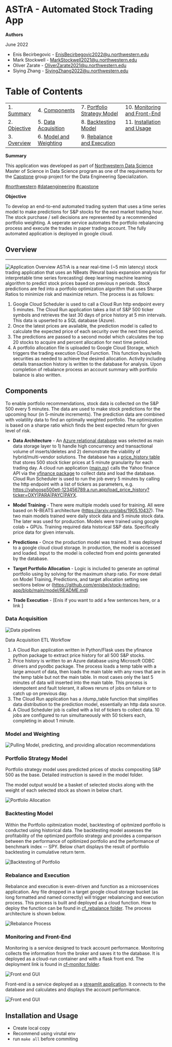 # ASTrA - Automated Stock Trading App

**Authors**

June 2022

- Enis Becirbegovic - EnisBecirbegovic2022@u.northwestern.edu
- Mark Stockwell - MarkStockwell2021@u.northwestern.edu
- Oliver Zarate - OliverZarate2021@u.northwestern.edu
- Siying Zhang - SiyingZhang2022@u.northwestern.edu


# Table of Contents

|             |             |             |             |
| ----------- | ----------- | ----------- | ----------- |
| 1. [Summary](#summary)         | 4. [Components](#components) | 7. [Portfolio Strategy Model](#portfolio)   |  10. [Monitoring and Front-End](#monitoring)  | 
| 2. [Objective](#objective)     | 5. [Data Acquisition](#data_acquisition)   |  8. [Backtesting Model](#backtesting) |  11. [Installation and Usage](#installation) | 
| 3. [Overview](#overview)        | 6. [Model and Weighting](#model)         |  9. [Rebalance and Execution ](#rebalance) | |


**Summary** <a name="summary"></a>

This application was developed as part of [Northwestern Data Science](https://sps.northwestern.edu/masters/data-science/curriculum-specializations.php) Master of Science in Data Science program as one of the requirements for the
[Capstone](https://sps.northwestern.edu/masters/data-science/thesis-capstone.php) group project for the Data Engineering Specialization.

[#northwestern](https://www.linkedin.com/search/results/all/?keywords=%23northwestern) 
[#dataengineering](https://www.linkedin.com/search/results/all/?keywords=%23dataengineering%20northwestern%20university) 
[#capstone](https://www.linkedin.com/search/results/all/?keywords=%23capstone%20northwestern%20university)

**Objective** <a name="objective"></a>

To develop an end-to-end automated trading system that uses a time series model to make predictions for S&P stocks for the next market trading hour. The stock purchase / sell decisions are represented by a recommended portfolio weighting. A seperate service automates the portfolio rebalancing process and execute the trades in paper trading account. The fully automated application is deployed in google cloud. 

## Overview <a name="overview"></a>
------

<img src="./images/overview.png" alt="Application Overview"> 
ASTrA is a near real-time (~5 min latency) stock trading application that uses an NBeats (Neural basis expansion analysis for interpretable time series forecasting) deep learning machine learning algorithm to predict stock prices based on previous n periods. Stock predictions are fed into a portfolio optimization algorithm that uses Sharpe Ratios to minimize risk and maximize return. The process is as follows:

1. Google Cloud Scheduler is used to call a Cloud Run http endpoint every 5 minutes. The Cloud Run application takes a list of S&P 500 ticker symbols and retrieves the last 30 days of price history at 5 min intervals. This data is upserted to a SQL database (Azure).
2. Once the latest prices are available, the prediction model is called to calculate the expected price of each security over the next time period.
3. The predictions are passed to a second model which calculates the top 20 stocks to acquire and percent allocation for next time period.
4. A portfolio allocation file is uploaded to Google Cloud Storage, which triggers the trading execution Cloud Function. This function buys/sells securities as needed to achieve the desired allocation. Activity including details transaction history is written to the database for analysis. Upon completion of rebalance process an account summary with portfolio balance is also written.

  
## Components <a name="components"></a>

To enable portfolio recommendations, stock data is collected on the S&P 500 every 5 minutes. The data are used to make stock predictions for the upcoming hour (in 5-minute increments). The prediction data are combined with volatility data to find an optimally  weighted portfolio. The optimization is based on a sharpe ratio which finds the best expected return for given level of risk.

- **Data Architecture** - An [Azure relational database](./data/CreateAzureDB.ps1) was selected as main data storage layer to 1) handle high concurrency and transactional volume of inserts/deletes and 2) demonstrate the viability of hybrid/multi-vendor solutions.  The database has a 
[price_history table](./data/price_history_ddl.sql) that stores 500 stock ticker prices at 5 minute granularity for each trading day. A cloud run application ([main.py](./data/main.py)) calls the Yahoo finance API via the [yfinance package](https://pypi.org/project/yfinance/) to collect data and load the database. Cloud Run Scheduler is used to run the job every 5 minutes by calling the http endpoint with a list of tickers as parameters, e.g. https://yahoosp500etl-123456789.a.run.app/load_price_history?ticker=OXY|PARA|PAYC|PAYX.

- **Model Training** -  There were multiple models used for training. All were based on N-BEATS architecture (https://arxiv.org/abs/1905.10437). The two main models trained were daily stock data and 5 minute stock data. The later was used for production. Models were trained using google colab + GPUs. Training required data historical S&P data. Specifically price data for given intervals. 
- **Predictions** - Once the production model was trained. It was deployed to a google cloud cloud storage. In production, the model is accessed and loaded. Input to the model is collected from end points generated by the database. 
- **Target Portfolio Allocation** -  Logic is included to generate an optimal portfolio using by solving for the maximum sharp ratio. For more detail on Model Training, Predictions, and target allocation setting see sections below or (https://github.com/enisbe/stock-trading-app/blob/main/model/README.md)
- **Trade Execution** - [Enis if you want to add a few sentences here, or a link ] 

### Data Acquisition <a name="data_acquisition"></a>

<img src="./images/ETL.png" alt="Data pipelines"> 

Data Acquisition ETL Workflow

1. A Cloud Run application written in Python/Flask uses the yfinance python package to extract price history for all 500 S&P stocks.
2. Price history is written to an Azure database using Microsoft ODBC drivers and pyodbc package. The process loads a temp table with a large amount of data, then loads the main table with any rows that are in the temp table but not the main table. In most cases only the last 5 minutes of data will inserted into the main table. This process is idempotent and fault tolerant, it allows reruns of jobs on failure or to catch up on previous day.
3. The Cloud Run application has a /dump_table function that simplifies data distribution to the prediction model, essentially an http data source.
4. A Cloud Scheduler job is called with a list of tickers to collect data. 10 jobs are configured to run simultaneously with 50 tickers each, completing in about 1 minute.

### Model and Weighting <a name="model"></a>

<img src="./images/cloud-run-predict&weight.png" alt="Pulling Model, predicting, and providing allocation recommendations"> 

### Portfolio Strategy Model <a name="portfolio"></a>

Portfolio strategy model uses predicted prices of stocks compositing S&P 500 as the base. Detailed instruction is saved in the model folder.

The model output would be a basket of selected stocks along with the weight of each selected stock as shown in below chart.

<img src="./images/weights.png" alt="Portfolio Allocation">

### Backtesting Model <a name="backtesting"></a>

Within the Portfolio opitmization model, backtesting of opitmized portfolio is conducted using historical data. The backtesting model assesses the profitability of the optimized portfolio strategy and provides a comparison between the performance of opitimized portfolio and the performance of benchmark index -- SPY. Below chart displays the result of portfolio backtesting in cumulative return term.

<img src="./images/backtest.png" alt="Backtesting of Portfolio">


### Rebalance and Execution <a name="rebalance"></a>

Rebalance and execution is even-driven and function as a microservices application. Any file dropped in a target google cloud storage bucket (as long formatted and named correctly) will trigger rebalancing and execution process. This process is built and deployed as a cloud function. How to deploy the function can be found in [cf_rebalance folder](https://github.com/enisbe/stock-trading-app/tree/main/cf_rebalance). The process architecture is shown below.

<img src="./images/rebalance-process.png" alt="Rebalance Process"> 


### Monitoring and Front-End <a name="monitoring"></a>

Monitoring is a service designed to track account performance. Monitoring collects the information from the broker and saves it to the database. It is deployed as a cloud-run container and with a flask front end. The deployment link is found in [cf-monitor folder](https://github.com/enisbe/stock-trading-app/tree/main/cf_monitor).

<img src="./images/monitor-frontend.png" alt="Front end GUI"> 

Front-end is a service deployed as a [streamlit application](https://github.com/enisbe/stock-trading-app/tree/main/front_end). It connects to the database and calculates and displays the account performance.

<img src="./images/front-end.png" alt="Front end GUI"> 

## Installation and Usage <a name="installation"></a>

* Create local copy 
* Recommend using virutal env 
* run `make all` before commiting


